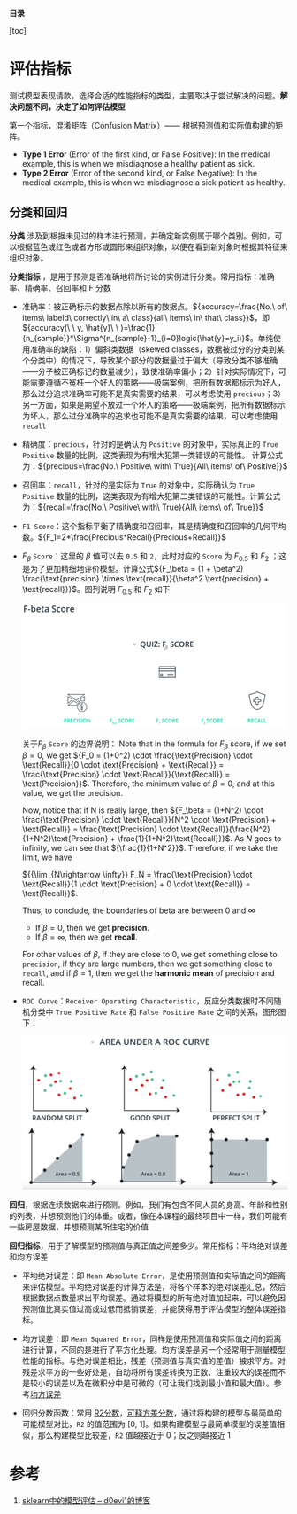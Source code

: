 **目录**

[toc]

# 评估指标
测试模型表现请款，选择合适的性能指标的类型，主要取决于尝试解决的问题。**解决问题不同，决定了如何评估模型**

第一个指标，混淆矩阵（Confusion Matrix）—— 根据预测值和实际值构建的矩阵。

* **Type 1 Erro**r (Error of the first kind, or False Positive): In the medical example, this is when we misdiagnose a healthy patient as sick.
* **Type 2 Error** (Error of the second kind, or False Negative): In the medical example, this is when we misdiagnose a sick patient as healthy.

## 分类和回归
**分类** 涉及到根据未见过的样本进行预测，并确定新实例属于哪个类别。例如，可以根据蓝色或红色或者方形或圆形来组织对象，以便在看到新对象时根据其特征来组织对象。

**分类指标** ，是用于预测是否准确地将所讨论的实例进行分类。常用指标：准确率、精确率、召回率和 F 分数

* 准确率：被正确标示的数据点除以所有的数据点。${accuracy=\frac{No.\ of\ items\ labeld\ correctly\ in\ a\ class}{all\ items\ in\ that\ class}}$，即 ${accuracy(\ \ y, \hat{y}\ \ )=\frac{1}{n_{sample}}*\Sigma^{n_{sample}-1}_{i=0}logic(\hat{y}=y_i)}$。单纯使用准确率的缺陷：1）偏斜类数据（skewed classes，数据被过分的分类到某个分类中）的情况下，导致某个部分的数据量过于偏大（导致分类不够准确——分子被正确标记的数量减少），致使准确率偏小；2）针对实际情况下，可能需要遵循不冤枉一个好人的策略——极端案例，把所有数据都标示为好人，那么过分追求准确率可能不是真实需要的结果，可以考虑使用 `precious`；3）另一方面，如果是期望不放过一个坏人的策略——极端案例，把所有数据标示为坏人，那么过分准确率的追求也可能不是真实需要的结果，可以考虑使用 `recall`
* 精确度：`precious`，针对的是确认为 	`Positive` 的对象中，实际真正的 `True Positive` 数量的比例，这类表现为有增大犯第一类错误的可能性。 计算公式为：${precious=\frac{No.\ Positive\ with\ True}{All\ items\ of\ Positive}}$
* 召回率：`recall`，针对的是实际为 `True` 的对象中，实际确认为 `True Positive` 数量的比例，这类表现为有增大犯第二类错误的可能性。计算公式为：${recall=\frac{No.\ Positive\ with\ True}{All\ items\ of\ True}}$
* `F1 Score`：这个指标平衡了精确度和召回率，其是精确度和召回率的几何平均数。${F_1=2*\frac{Precious*Recall}{Precious+Recall}}$
* ${F_\beta}$ `Score`：这里的 ${\beta}$ 值可以去 `0.5` 和 `2`，此时对应的 `Score` 为 ${F_{0.5}}$ 和 ${F_{2}}$ ；这是为了更加精细地评价模型。计算公式${F_\beta = (1 + \beta^2) \frac{\text{precision} \times \text{recall}}{\beta^2 \text{precision} + \text{recall}}}$。图列说明 ${F_{0.5}}$ 和 ${F_{2}}$ 如下

	![](img/F_beta.png)
	
	关于${F_\beta}$ `Score` 的边界说明：
	Note that in the formula for ${F_\beta}$ score, if we set ${\beta=0}$, we get ${F_0 = (1+0^2) \cdot \frac{\text{Precision} \cdot \text{Recall}}{0 \cdot \text{Precision} + \text{Recall}} = \frac{\text{Precision} \cdot \text{Recall}}{\text{Recall}} = \text{Precision}}$. Therefore, the minimum value of ${\beta=0}$, and at this value, we get the precision.

	Now, notice that if N is really large, then ${F_\beta = (1+N^2) \cdot \frac{\text{Precision} \cdot \text{Recall}}{N^2 \cdot \text{Precision} + \text{Recall}} = \frac{\text{Precision} \cdot \text{Recall}}{\frac{N^2}{1+N^2}\text{Precision} + \frac{1}{1+N^2}\text{Recall}}}$. As ${N}$ goes to infinity, we can see that ${\frac{1}{1+N^2}}$.
	Therefore, if we take the limit, we have

	${{\lim_{N\rightarrow \infty}} F_N = \frac{\text{Precision} \cdot \text{Recall}}{1 \cdot \text{Precision} + 0 \cdot \text{Recall}} = \text{Recall}}$.

	Thus, to conclude, the boundaries of beta are between ${0}$ and ${\infty}$

	* If ${\beta = 0}$, then we get **precision**.
	* If ${\beta = \infty}$, then we get **recall**.
	
	For other values of ${\beta}$, if they are close to ${0}$, we get something close to `precision`, if they are large numbers, then we get something close to `recall`, and if ${\beta = 1}$, then we get the **harmonic mean** of precision and recall.

* `ROC Curve`：`Receiver Operating Characteristic`，反应分类数据时不同随机分类中 `True Positive Rate` 和 `False Positive Rate` 之间的关系，图形图下：

	![](img/ROC_area_with_random.png)

 
**回归**，根据连续数据来进行预测。例如，我们有包含不同人员的身高、年龄和性别的列表，并想预测他们的体重。或者，像在本课程的最终项目中一样，我们可能有一些房屋数据，并想预测某所住宅的价值

**回归指标**，用于了解模型的预测值与真正值之间差多少。常用指标：平均绝对误差和均方误差

* 平均绝对误差：即 `Mean Absolute Error`，是使用预测值和实际值之间的距离来评估模型。平均绝对误差的计算方法是，将各个样本的绝对误差汇总，然后根据数据点数量求出平均误差。通过将模型的所有绝对值加起来，可以避免因预测值比真实值过高或过低而抵销误差，并能获得用于评估模型的整体误差指标。

* 均方误差：即 `Mean Squared Error`，同样是使用预测值和实际值之间的距离进行计算，不同的是进行了平方化处理。均方误差是另一个经常用于测量模型性能的指标。与绝对误差相比，残差（预测值与真实值的差值）被求平方。对残差求平方的一些好处是，自动将所有误差转换为正数、注重较大的误差而不是较小的误差以及在微积分中是可微的（可让我们找到最小值和最大值）。参考[均方误差](http://scikit-learn.org/stable/modules/generated/sklearn.metrics.mean_squared_error.html#sklearn.metrics.mean_squared_error)

* 回归分数函数：常用 [R2分数](http://scikit-learn.org/stable/modules/generated/sklearn.metrics.r2_score.html#sklearn.metrics.r2_score)，[可释方差分数](http://scikit-learn.org/stable/modules/generated/sklearn.metrics.explained_variance_score.html#sklearn.metrics.explained_variance_score)，通过将构建的模型与最简单的可能模型对比，`R2` 的值范围为 ${[0,\ 1]}$。如果构建模型与最简单模型的误差值相似，那么构建模型比较差，`R2` 值越接近于 ${0}$；反之则越接近 ${1}$


# 参考
1. [sklearn中的模型评估 – d0evi1的博客](http://d0evi1.com/sklearn/model_evaluation/)
